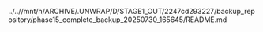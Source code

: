 ../..//mnt/h/ARCHIVE/.UNWRAP/D/STAGE1_OUT/2247cd293227/backup_repository/phase15_complete_backup_20250730_165645/README.md